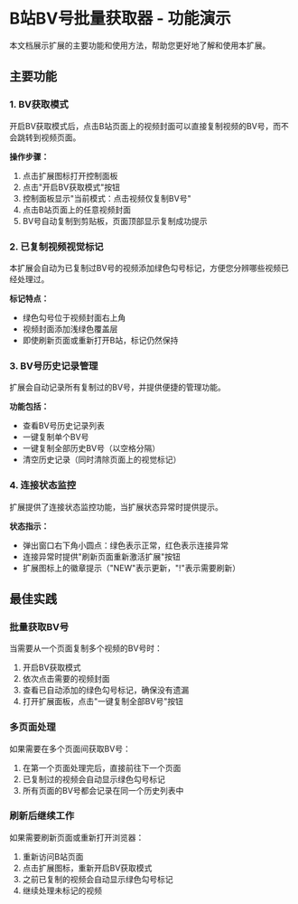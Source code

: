 # B站BV号批量获取器 - 功能演示

本文档展示扩展的主要功能和使用方法，帮助您更好地了解和使用本扩展。

## 主要功能

### 1. BV获取模式

开启BV获取模式后，点击B站页面上的视频封面可以直接复制视频的BV号，而不会跳转到视频页面。

**操作步骤：**
1. 点击扩展图标打开控制面板
2. 点击"开启BV获取模式"按钮
3. 控制面板显示"当前模式：点击视频仅复制BV号"
4. 点击B站页面上的任意视频封面
5. BV号自动复制到剪贴板，页面顶部显示复制成功提示

### 2. 已复制视频视觉标记

本扩展会自动为已复制过BV号的视频添加绿色勾号标记，方便您分辨哪些视频已经处理过。

**标记特点：**
- 绿色勾号位于视频封面右上角
- 视频封面添加浅绿色覆盖层
- 即使刷新页面或重新打开B站，标记仍然保持

### 3. BV号历史记录管理

扩展会自动记录所有复制过的BV号，并提供便捷的管理功能。

**功能包括：**
- 查看BV号历史记录列表
- 一键复制单个BV号
- 一键复制全部历史BV号（以空格分隔）
- 清空历史记录（同时清除页面上的视觉标记）

### 4. 连接状态监控

扩展提供了连接状态监控功能，当扩展状态异常时提供提示。

**状态指示：**
- 弹出窗口右下角小圆点：绿色表示正常，红色表示连接异常
- 连接异常时提供"刷新页面重新激活扩展"按钮
- 扩展图标上的徽章提示（"NEW"表示更新，"!"表示需要刷新）

## 最佳实践

### 批量获取BV号

当需要从一个页面复制多个视频的BV号时：

1. 开启BV获取模式
2. 依次点击需要的视频封面
3. 查看已自动添加的绿色勾号标记，确保没有遗漏
4. 打开扩展面板，点击"一键复制全部BV号"按钮

### 多页面处理

如果需要在多个页面间获取BV号：

1. 在第一个页面处理完后，直接前往下一个页面
2. 已复制过的视频会自动显示绿色勾号标记
3. 所有页面的BV号都会记录在同一个历史列表中

### 刷新后继续工作

如果需要刷新页面或重新打开浏览器：

1. 重新访问B站页面
2. 点击扩展图标，重新开启BV获取模式
3. 之前已复制的视频会自动显示绿色勾号标记
4. 继续处理未标记的视频 